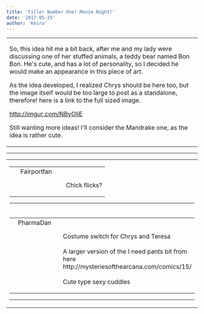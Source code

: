 ```yaml
---
title: 'Filler Number One! Movie Night!'
date: '2017-05-25'
author: 'Keira'
---
```


<div>
<!-- Main content here -->
<table border="0" class="post"><tbody><tr><td>
   
   <div class="post_body">
       <p>So, this idea hit me a bit back, after me and my lady were discussing one of her stuffed animals, a teddy bear named Bon Bon. He's cute, and has a lot of personality, so I decided he would make an appearance in this piece of art.</p><p>As the idea developed, I realized Chrys should be here too, but the image itself would be too large to post as a standalone, therefore! here is a link to the full sized image.</p><p><a href="http://imgur.com/NByOliE">http://imgur.com/NByOliE</a></p><p>Still wanting more ideas! I'll consider the Mandrake one, as the idea is rather cute.</p>
   </div>
   </td></tr>
   </tbody></table><hr><table style="width:100%; border:0;" class="comment_table"><tbody><tr><td width="100%"><a name=""> </a><div style="width:100%;" class="comment"><table border="0" width="100%"><tbody><tr><td align="center" valign="top" width="125">
<span class="comment_title"><center>Fairportfan<br></center><a name="2980">&nbsp;</a></span><br>
<center><img src="https://www.gravatar.com/avatar.php?gravatar_id=f229b3040ccf161e8dccde95a915c80c&amp;default=http%3A%2F%2Fmysteriesofthearcana.com%2Ftemplates%2Fmain%2Fimages%2Favatar.gif&amp;size=80&amp;rating=g" border="0" alt=""></center>
</td>
<td valign="top">


<p class="comment_text"> </p><p class="comment_text"><br> Chick flicks?</p>
 

</td></tr></tbody></table>
<hr></div></td></tr><tr><td width="100%"><a name=""> </a><div style="width:100%;" class="comment"><table border="0" width="100%"><tbody><tr><td align="center" valign="top" width="125">
<span class="comment_title"><center>PharmaDan<br></center><a name="2981">&nbsp;</a></span><br>
<center><img src="https://www.gravatar.com/avatar.php?gravatar_id=58d60ac9aa74b8cada2ea57fd56adba1&amp;default=http%3A%2F%2Fmysteriesofthearcana.com%2Ftemplates%2Fmain%2Fimages%2Favatar.gif&amp;size=80&amp;rating=g" border="0" alt=""></center>
</td>
<td valign="top">


<p class="comment_text"> </p><p class="comment_text"><br> Costume switch for Chrys and Teresa<br><br>A larger version of the I need pants bit from here http://mysteriesofthearcana.com/comics/15/<br><br>Cute type sexy cuddles<br></p>
 

</td></tr></tbody></table>
<hr></div></td></tr></tbody></table>
<!-- End main content -->
              </div>

